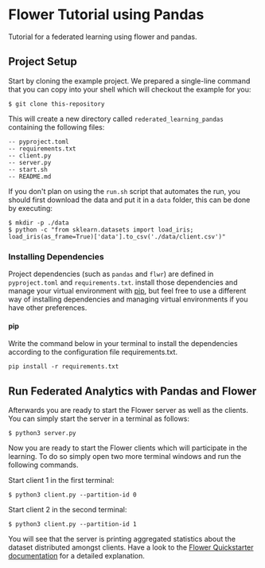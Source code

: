 # Flower Tutorial using Pandas

Tutorial for a federated learning using flower and pandas.

## Project Setup

Start by cloning the example project. We prepared a single-line command that you can copy into your shell which will checkout the example for you:

```shell
$ git clone this-repository
```

This will create a new directory called `rederated_learning_pandas` containing the following files:

```shell
-- pyproject.toml
-- requirements.txt
-- client.py
-- server.py
-- start.sh
-- README.md
```

If you don't plan on using the `run.sh` script that automates the run, you should first download the data and put it in a `data` folder, this can be done by executing:

```shell
$ mkdir -p ./data
$ python -c "from sklearn.datasets import load_iris; load_iris(as_frame=True)['data'].to_csv('./data/client.csv')"
```

### Installing Dependencies

Project dependencies (such as `pandas` and `flwr`) are defined in `pyproject.toml` and `requirements.txt`. install those dependencies and manage your virtual environment with [pip](https://pip.pypa.io/en/latest/development/), but feel free to use a different way of installing dependencies and managing virtual environments if you have other preferences.

#### pip

Write the command below in your terminal to install the dependencies according to the configuration file requirements.txt.

```shell
pip install -r requirements.txt
```

## Run Federated Analytics with Pandas and Flower

Afterwards you are ready to start the Flower server as well as the clients. You can simply start the server in a terminal as follows:

```shell
$ python3 server.py
```

Now you are ready to start the Flower clients which will participate in the learning. To do so simply open two more terminal windows and run the following commands.

Start client 1 in the first terminal:

```shell
$ python3 client.py --partition-id 0
```

Start client 2 in the second terminal:

```shell
$ python3 client.py --partition-id 1
```

You will see that the server is printing aggregated statistics about the dataset distributed amongst clients. Have a look to the [Flower Quickstarter documentation](https://flower.ai/docs/quickstart-pandas.html) for a detailed explanation.
